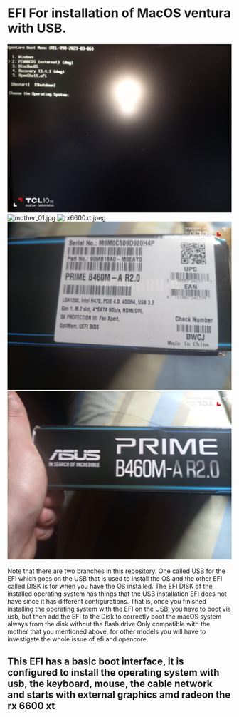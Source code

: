 # EFI For installation of MacOS ventura with USB.
![bootUSB](bootUSB.jpg)
![mother_01.jpg](mother_01.jpg)
![rx6600xt.jpeg](rx6600xt.jpg)
![mother_02.jpg](mother_02.jpg)
![mother_03.jpg](mother_03.jpg)


Note that there are two branches in this repository. One called USB for the EFI which goes on the USB that is used to install the OS and the other EFI called DISK is for when you have the OS installed.
The EFI DISK of the installed operating system has things that the USB installation EFI does not have since it has different configurations.
That is, once you finished installing the operating system with the EFI on the USB, you have to boot via usb, but then add the EFI to the Disk to correctly boot the macOS system always from the disk without the flash drive
Only compatible with the mother that you mentioned above, for other models you will have to investigate the whole issue of efi and opencore.

## This EFI has a basic boot interface, it is configured to install the operating system with usb, the keyboard, mouse, the cable network and starts with external graphics amd radeon the rx 6600 xt